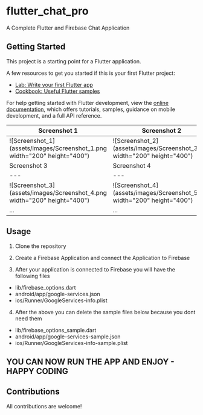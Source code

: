 # flutter_chat_pro

A Complete Flutter and Firebase Chat Application

## Getting Started

This project is a starting point for a Flutter application.

A few resources to get you started if this is your first Flutter project:

- [Lab: Write your first Flutter app](https://docs.flutter.dev/get-started/codelab)
- [Cookbook: Useful Flutter samples](https://docs.flutter.dev/cookbook)

For help getting started with Flutter development, view the
[online documentation](https://docs.flutter.dev/), which offers tutorials,
samples, guidance on mobile development, and a full API reference.



| Screenshot 1 | Screenshot 2 |
|---|---|
| ![Screenshot_1](assets/images/Screenshot_1.png width="200" height="400") | ![Screenshot_2](assets/images/Screenshot_3.png width="200" height="400") |
| Screenshot 3 | Screenshot 4 |
|---|---|
| ![Screenshot_3](assets/images/Screenshot_4.png width="200" height="400") | ![Screenshot_4](assets/images/Screenshot_5.png width="200" height="400") |
| ... | ... |

## Usage

1. Clone the repository

2. Create a Firebase Application and connect the Application to Firebase

3. After your application is connected to Firebase you  will have the following files
  - lib/firebase_options.dart
  - android/app/google-services.json
  - ios/Runner/GoogleServices-info.plist

4. After the above you can delete the sample files below because you dont need them
  - lib/firebase_options_sample.dart
  - android/app/google-services-sample.json
  - ios/Runner/GoogleServices-info-sample.plist

## YOU CAN NOW RUN THE APP AND ENJOY -  HAPPY CODING

## Contributions

   All contributions are welcome!
